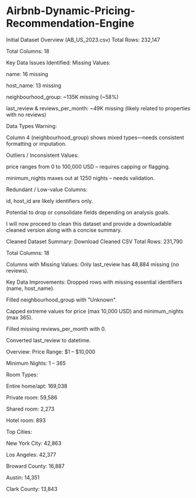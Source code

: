 # Airbnb-Dynamic-Pricing-Recommendation-Engine

Initial Dataset Overview (AB_US_2023.csv)
Total Rows: 232,147

Total Columns: 18

Key Data Issues Identified:
Missing Values:

name: 16 missing

host_name: 13 missing

neighbourhood_group: ~135K missing (~58%)

last_review & reviews_per_month: ~49K missing (likely related to properties with no reviews)

Data Types Warning:

Column 4 (neighbourhood_group) shows mixed types—needs consistent formatting or imputation.

Outliers / Inconsistent Values:

price ranges from 0 to 100,000 USD – requires capping or flagging.

minimum_nights maxes out at 1250 nights – needs validation.

Redundant / Low-value Columns:

id, host_id are likely identifiers only.

Potential to drop or consolidate fields depending on analysis goals.

I will now proceed to clean this dataset and provide a downloadable cleaned version along with a concise summary. 

Cleaned Dataset Summary: Download Cleaned CSV
Total Rows: 231,790

Total Columns: 18

Columns with Missing Values: Only last_review has 48,884 missing (no reviews).

Key Data Improvements:
Dropped rows with missing essential identifiers (name, host_name).

Filled neighbourhood_group with "Unknown".

Capped extreme values for price (max 10,000 USD) and minimum_nights (max 365).

Filled missing reviews_per_month with 0.

Converted last_review to datetime.

Overview:
Price Range: $1 – $10,000

Minimum Nights: 1 – 365

Room Types:

Entire home/apt: 169,038

Private room: 59,586

Shared room: 2,273

Hotel room: 893

Top Cities:

New York City: 42,863

Los Angeles: 42,377

Broward County: 16,887

Austin: 14,351

Clark County: 13,843





